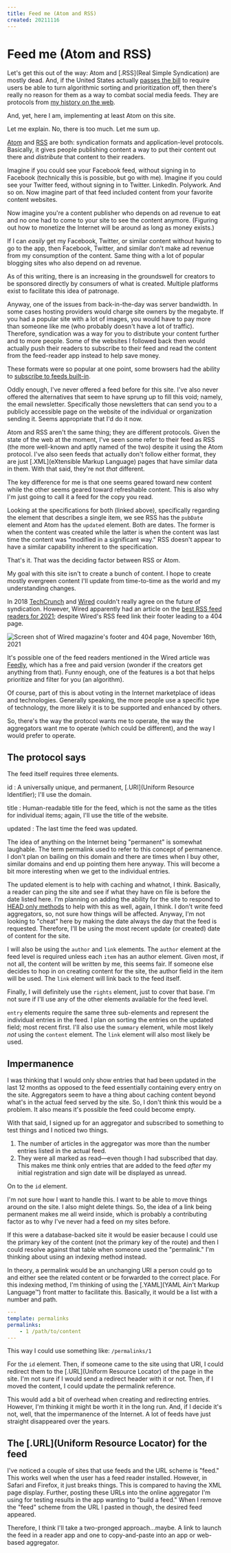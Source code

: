 ```yaml
---
title: Feed me (Atom and RSS)
created: 20211116
---
```


# Feed me (Atom and RSS)

Let's get this out of the way: Atom and [.RSS](Real Simple Syndication) are mostly dead. And, if the United States actually [passes the bill](https://arstechnica.com/tech-policy/2021/11/bill-proposes-algorithm-free-option-on-big-tech-platforms-may-portend-bigger-steps/?comments=1) to require users be able to turn algorithmic sorting and prioritization off, then there's really no reason for them as a way to combat social media feeds. They are protocols from [my history on the web](/web-development/my-history-on-the-web).

And, yet, here I am, implementing at least Atom on this site.

Let me explain. No, there is too much. Let me sum up.

[Atom](https://validator.w3.org/feed/docs/atom.html#requiredEntryElements) and [RSS](https://validator.w3.org/feed/docs/rss2.html) are both: syndication formats and application-level protocols. Basically, it gives people publishing content a way to put their content out there and *distribute* that content to their readers.

Imagine if you could see your Facebook feed, without signing in to Facebook (technically this is possible, but go with me). Imagine if you could see your Twitter feed, without signing in to Twitter. LinkedIn. Polywork. And so on. Now imagine part of that feed included content from your favorite content websites.

Now imagine you're a content publisher who depends on ad revenue to eat and no one had to come to your site to see the content anymore. (Figuring out how to monetize the Internet will be around as long as money exists.)

If I can *easily* get my Facebook, Twitter, or similar content without having to go to the app, then Facebook, Twitter, and similar don't make ad revenue from my consumption of the content. Same thing with a lot of popular blogging sites who also depend on ad revenue.

As of this writing, there is an increasing in the groundswell for creators to be sponsored directly by consumers of what is created. Multiple platforms exist to facilitate this idea of patronage.

Anyway, one of the issues from back-in-the-day was server bandwidth. In some cases hosting providers would charge site owners by the megabyte. If you had a popular site with a lot of images, you would have to pay more than someone like me (who probably doesn't have a lot of traffic). Therefore, syndication was a way for you to distribute your content further and to more people. Some of the websites I followed back then would actually push their readers to subscribe to their feed and read the content from the feed-reader app instead to help save money.

These formats were so popular at one point, some browsers had the ability to [subscribe to feeds built-in](https://www.askdavetaylor.com/how_to_read_rss_feeds_apple_safari_mac_os_x/).

Oddly enough, I've never offered a feed before for this site. I've also never offered the alternatives that seem to have sprung up to fill this void; namely, the email newsletter. Specifically those newsletters that can send you to a publicly accessible page on the website of the individual or organization sending it. Seems appropriate that I'd do it now.

Atom and RSS aren't the same thing; they are different protocols. Given the state of the web at the moment, I've seen some refer to their feed as RSS (the more well-known and aptly named of the two) despite it using the Atom protocol. I've also seen feeds that actually don't follow either format, they are just [.XML](eXtensible Markup Language) pages that have similar data in them. With that said, they're not *that* different.

The key difference for me is that one seems geared toward new content while the other seems geared toward refreshable content. This is also why I'm just going to call it a feed for the copy you read.

Looking at the specifications for both (linked above), specifically regarding the element that describes a single item, we see RSS has the `pubDate` element and Atom has the `updated` element. Both are dates. The former is when the content was created while the latter is when the content was last time the content was "modified in a significant way." RSS doesn't appear to have a similar capability inherent to the specification.

That's it. That was the deciding factor between RSS or Atom.

My goal with this site isn't to create a bunch of content. I hope to create mostly evergreen content I'll update from time-to-time as the world and my understanding changes.

In 2018 [TechCrunch](https://techcrunch.com) and [Wired](https://www.wired.com/story/rss-readers-feedly-inoreader-old-reader/) couldn't really agree on the future of syndication. However, Wired apparently had an article on the [best RSS feed readers for 2021](https://www.wired.com/story/best-rss-feed-readers/); despite Wired's RSS feed link their footer leading to a 404 page.

![Screen shot of Wired magazine's footer and 404 page, November 16th, 2021](/media/web-development/wired-rss.png)

It's possible one of the feed readers mentioned in the Wired article was [Feedly](https://feedly.com/i/welcome), which has a free and paid version (wonder if the creators get anything from that). Funny enough, one of the features is a bot that helps prioritize and filter for you (an algorithm).

Of course, part of this is about voting in the Internet marketplace of ideas and technologies. Generally speaking, the more people use a specific type of technology, the more likely it is to be supported and enhanced by others.

So, there's the way the protocol wants me to operate, the way the aggregators want me to operate (which could be different), and the way I would prefer to operate.

## The protocol says

The feed itself requires three elements.

id
:    A universally unique, and permanent, [.URI](Uniform Resource Identifier); I'll use the domain.

title
:    Human-readable title for the feed, which is not the same as the titles for individual items; again, I'll use the title of the website.

updated
:    The last time the feed was updated.

The idea of anything on the Internet being "permanent" is somewhat laughable. The term permalink used to refer to this concept of permanence. I don't plan on bailing on this domain and there are times when I buy other, similar domains and end up pointing them here anyway. This will become a bit more interesting when we get to the individual entries.

The updated element is to help with caching and whatnot, I think. Basically, a reader can ping the site and see if what they have on file is before the date listed here. I'm planning on adding the ability for the site to respond to [HEAD only methods](https://developer.mozilla.org/en-US/docs/Web/HTTP/Methods/HEAD) to help with this as well, again, I think. I don't write feed aggregators, so, not sure how things will be affected. Anyway, I'm not looking to "cheat" here by making the date always the day that the feed is requested. Therefore, I'll be using the most recent update (or created) date of content for the site.

I will also be using the `author` and `link` elements. The `author` element at the feed level is required unless each `item` has an author element. Given most, if not all, the content will be written by me, this seems fair. If someone else decides to hop in on creating content for the site, the author field in the item will be used. The `link` element will link back to the feed itself.

Finally, I will definitely use the `rights` element, just to cover that base. I'm not sure if I'll use any of the other elements available for the feed level.

`entry` elements require the same three sub-elements and represent the individual entries in the feed. I plan on sorting the entries on the updated field; most recent first. I'll also use the `summary` element, while most likely *not* using the `content` element. The `link` element will also most likely be used.

## Impermanence

I was thinking that I would only show entries that had been updated in the last 12 months as opposed to the feed essentially containing every entry on the site. Aggregators seem to have a thing about caching content beyond what's in the actual feed served by the site. So, I don't think this would be a problem. It also means it's possible the feed could become empty.

With that said, I signed up for an aggregator and subscribed to something to test things and I noticed two things.

1. The number of articles in the aggregator was more than the number entries listed in the actual feed.
2. They were all marked as read—even though I had subscribed that day. This makes me think only entries that are added to the feed *after* my initial registration and sign date will be displayed as unread.

On to the `id` element.

I'm not sure how I want to handle this. I want to be able to move things around on the site. I also might delete things. So, the idea of a link being permanent makes me all weird inside, which is probably a contributing factor as to why I've never had a feed on my sites before.

If this were a database-backed site it would be easier because I could use the primary key of the content (not the primary key of the route) and then I could resolve against that table when someone used the "permalink." I'm thinking about using an indexing method instead.

In theory, a permalink would be an unchanging URI a person could go to and either see the related content or be forwarded to the correct place. For this indexing method, I'm thinking of using the [.YAML](YAML Ain't Markup Language™) front matter to facilitate this. Basically, it would be a list with a number and path.

```yaml
---
template: permalinks
permalinks:
    - 1 /path/to/content
---
```

This way I could use something like: `/permalinks/1`

For the `id` element. Then, if someone came to the site using that URI, I could redirect them to the [.URL](Uniform Resource Locator) of the page in the site. I'm not sure if I would send a redirect header with it or not. Then, if I moved the content, I could update the permalink reference.

This would add a bit of overhead when creating and redirecting entries. However, I'm thinking it might be worth it in the long run. And, if I decide it's not, well, that the impermanence of the Internet. A lot of feeds have just straight disappeared over the years.

## The [.URL](Uniform Resource Locator) for the feed

I've noticed a couple of sites that use feeds and the URL scheme is "feed." This works well when the user has a feed reader installed. However, in Safari and Firefox, it just breaks things. This is compared to having the XML page display. Further, posting these URLs into the online aggregator I'm using for testing results in the app wanting to "build a feed." When I remove the "feed" scheme from the URL I pasted in though, the desired feed appeared.

Therefore, I think I'll take a two-pronged approach…maybe. A link to launch the feed in a reader app and one to copy-and-paste into an app or web-based aggregator.



